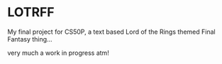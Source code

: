 # LOTRFF
My final project for CS50P, a text based Lord of the Rings themed Final Fantasy thing...

very much a work in progress atm!
